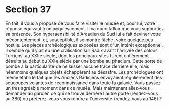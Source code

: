# Section 37

En fait, il vous a proposé de vous faire visiter le musée et, pour 
lui, votre réponse équivaut à un acquiescement. Il va donc falloir 
que vous supportiez sa présence. Son hypersensibilité d'Arcadien 
du Sud lui a fait deviner votre mécontentement, et, susceptible, il 
se montre fâché, voire quelque peu hostile. Les pièces 
archéologiques exposées sont d'un intérêt exceptionnel. Il semble 
qu'il y ait eu une civilisation sur Radix avant l'arrivée des colons 
Terriens, au XXIIe siècle, dont les principaux sites furent 
entièrement détruits au début du XXIe siècle par une bombe au 
phacium. Cette sorte de bombe a la particularité de ne laisser 
aucune trace derrière elle, mais néanmoins quelques objets 
échappèrent au désastre. Les archéologues ont même établi le 
fait que les Anciens Radiciens envoyaient régulièrement des 
soucoupes volantes de reconnaissance dans toute la galaxie. Vous 
passez un très agréable moment dans ce musée. Mais maintenant 
allez-vous demander au gardien ce qui se trouve derrière l'autre 
porte (rendez-vous au 380) ou préférez-vous vous rendre à 
l'université (rendez-vous au 146) ?